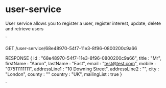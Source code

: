user-service
============

User service allows you to register a user, register interest, update, delete and retrieve users

`

GET 
/user-service/68e48970-54f7-11e3-8f96-0800200c9a66

RESPONSE
{
	id : "68e48970-54f7-11e3-8f96-0800200c9a66",
	title : "Mr",
	firstName : "Aaron",
	lastName : "East",
	email : "test@test.com",
	mobile : "07511111111",
	addressLine1 : "10 Downing Street",
	addressLine2 : "",
	city : "London",
	county : ""
	country : "UK",
	mailingList : true
}

`
